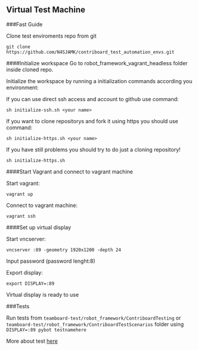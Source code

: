 ## Virtual Test Machine
  
###Fast Guide

Clone test enviroments repo from git

```
git clone https://github.com/N4SJAMK/contriboard_test_automation_envs.git
```

####Initialize workspace
Go to robot_framework_vagrant_headless folder inside cloned repo.

Initialize the workspace by running a initialization commands according you environment:


If you can use direct ssh access and account to github use command:
```
sh initialize-ssh.sh <your name>
```

If you want to clone repositorys and fork it using https you should use command:
```
sh initialize-https.sh <your name>
```

If you have still problems you should try to do just a cloning repository!
```
sh initialize-https.sh
```

####Start Vagrant and connect to vagrant machine

Start vagrant:
```
vagrant up
```

Connect to vagrant machine:
```
vagrant ssh
```

####Set up virtual display

Start vncserver:
```
vncserver :89 -geometry 1920x1200 -depth 24
```

Input password (password lenght:8)


Export display:
```
export DISPLAY=:89
```

Virtual display is ready to use

###Tests

Run tests from ```teamboard-test/robot_framework/ContriboardTesting``` or ```teamboard-test/robot_framework/ContriboardTestScenarios``` folder using ```DISPLAY=:89 pybot testnamehere```

More about test [here](https://github.com/N4SJAMK/teamboard-test)
